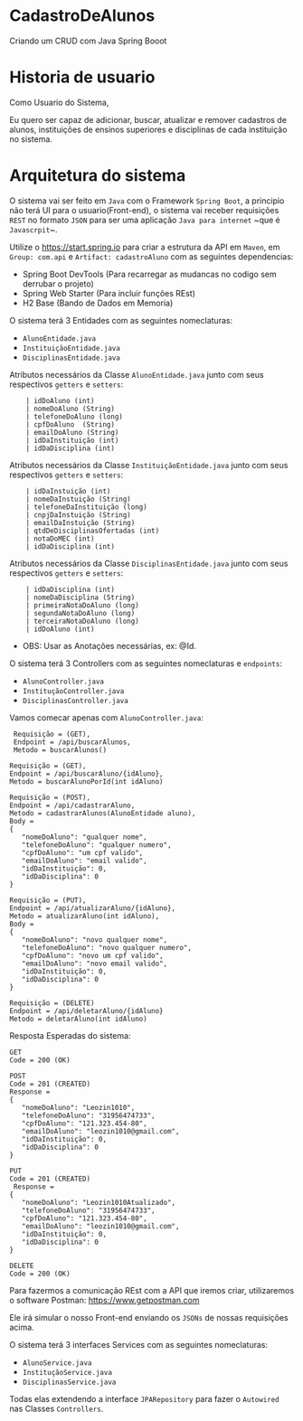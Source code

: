 # CadastroDeAlunos
Criando um CRUD com Java Spring Booot

# Historia de usuario
Como Usuario do Sistema,

Eu quero ser capaz de adicionar, buscar, atualizar e remover cadastros de alunos, instituições de ensinos superiores e disciplinas de cada instituição no sistema. 


# Arquitetura do sistema

O sistema vai ser feito em `Java` com o Framework `Spring Boot`, a principio não terá UI para o usuario(Front-end), o sistema vai receber requisições `REST` no formato `JSON` para ser uma aplicação `Java para internet` ~que é `Javascrpit`~.

Utilize o https://start.spring.io para criar a estrutura da API em `Maven`, em `Group: com.api` e `Artifact: cadastroAluno` com as seguintes dependencias:
 - Spring Boot DevTools (Para recarregar as mudancas no codigo sem derrubar o projeto)
 - Spring Web Starter (Para incluir funções REst)
 - H2 Base (Bando de Dados em Memoria)

O sistema terá 3 Entidades com as seguintes nomeclaturas:
  - `AlunoEntidade.java`
  - `InstituiçãoEntidade.java`
  - `DisciplinasEntidade.java`
  
Atributos necessários da Classe `AlunoEntidade.java` junto com seus respectivos `getters` e `setters`:

        | idDoAluno (int)
        | nomeDoAluno (String)
        | telefoneDoAluno (long)
        | cpfDoAluno  (String)
        | emailDoAluno (String)
        | idDaInstituição (int)
        | idDaDisciplina (int)
  
Atributos necessários da Classe `InstituiçãoEntidade.java` junto com seus respectivos `getters` e `setters`:

        | idDaInstuição (int)
        | nomeDaInstuição (String)
        | telefoneDaInstituição (long)
        | cnpjDaInstuição (String)
        | emailDaInstuição (String)
        | qtdDeDisciplinasOfertadas (int)
        | notaDoMEC (int)
        | idDaDisciplina (int)
        
Atributos necessários da Classe `DisciplinasEntidade.java` junto com seus respectivos `getters` e `setters`:

        | idDaDisciplina (int)
        | nomeDaDisciplina (String)
        | primeiraNotaDoAluno (long)
        | segundaNotaDoAluno (long)
        | terceiraNotaDoAluno (long)
        | idDoAluno (int)
        
- OBS: Usar as Anotações necessárias, ex: @Id.


O sistema terá 3 Controllers com as seguintes nomeclaturas e `endpoints`:
  - `AlunoController.java`
  - `InstituçãoController.java`
  - `DisciplinasController.java`

Vamos comecar apenas com `AlunoController.java`:

```
 Requisição = (GET),
 Endpoint = /api/buscarAlunos,
 Metodo = buscarAlunos()
 ```
 
 ```
 Requisição = (GET),
 Endpoint = /api/buscarAluno/{idAluno},
 Metodo = buscarAlunoPorId(int idAluno)
 ```
 
 ```
 Requisição = (POST),
 Endpoint = /api/cadastrarAluno,
 Metodo = cadastrarAlunos(AlunoEntidade aluno),
 Body =
 {
    "nomeDoAluno": "qualquer nome",
    "telefoneDoAluno": "qualquer numero",
    "cpfDoAluno": "um cpf valido",
    "emailDoAluno": "email valido",
    "idDaInstituição": 0,
    "idDaDisciplina": 0 
 }
 ````
 
 ```
 Requisição = (PUT),
 Endpoint = /api/atualizarAluno/{idAluno},
 Metodo = atualizarAluno(int idAluno),
 Body =
 {
    "nomeDoAluno": "novo qualquer nome",
    "telefoneDoAluno": "novo qualquer numero",
    "cpfDoAluno": "novo um cpf valido",
    "emailDoAluno": "novo email valido",
    "idDaInstituição": 0,
    "idDaDisciplina": 0 
 }
``` 

 ```
 Requisição = (DELETE)
 Endpoint = /api/deletarAluno/{idAluno}
 Metodo = deletarAluno(int idAluno)
 ```
 
  Resposta Esperadas do sistema:
  
 ```
 GET
 Code = 200 (OK)
 ```
 
 ```
 POST
 Code = 201 (CREATED)
 Response = 
 {
    "nomeDoAluno": "Leozin1010",
    "telefoneDoAluno": "31956474733",
    "cpfDoAluno": "121.323.454-80",
    "emailDoAluno": "leozin1010@gmail.com",
    "idDaInstituição": 0,
    "idDaDisciplina": 0 
 }
 ```
 
 ```
 PUT
 Code = 201 (CREATED)
  Response = 
 {
    "nomeDoAluno": "Leozin1010Atualizado",
    "telefoneDoAluno": "31956474733",
    "cpfDoAluno": "121.323.454-80",
    "emailDoAluno": "leozin1010@gmail.com",
    "idDaInstituição": 0,
    "idDaDisciplina": 0 
 }
 ```
 
 ```
 DELETE
 Code = 200 (OK)
 
 ```
 
Para fazermos a comunicação REst com a API que iremos criar, utilizaremos o software Postman:
https://www.getpostman.com

Ele irá simular o nosso Front-end enviando os `JSONs` de nossas requisições acima.
 
 
O sistema terá 3 interfaces Services com as seguintes nomeclaturas:
  - `AlunoService.java`
  - `InstituçãoService.java`
  - `DisciplinasService.java`

Todas elas extendendo a interface `JPARepository` para fazer o `Autowired` nas Classes `Controllers`.

